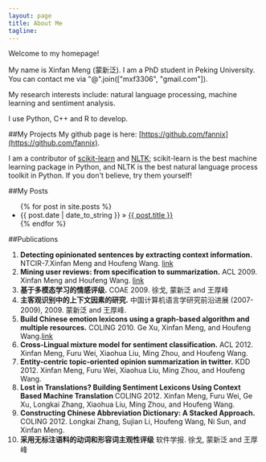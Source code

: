 ```yaml
---
layout: page
title: About Me
tagline: 
---
```

Welcome to my homepage!

My name is Xinfan Meng (蒙新泛). I am a PhD student in Peking University. You can contact me via "@".join(["mxf3306", "gmail.com"]).

My research interests include: natural language processing, machine learning and sentiment analysis.

I use Python, C++ and R to develop.

##My Projects
My github page is here: [https://github.com/fannix](https://github.com/fannix).

I am a contributor of [scikit-learn](http://scikit-learn.org/stable/) and [NLTK](http://nltk.org/);
scikit-learn is the best machine learning package in Python,
and NLTK is the best natural language process toolkit in Python.
If you don't believe, try them yourself!



##My Posts
<ul class="posts">
  {% for post in site.posts %}
    <li><span>{{ post.date | date_to_string }}</span> &raquo; <a href="{{ BASE_PATH }}{{ post.url }}">{{ post.title }}</a></li>
  {% endfor %}
</ul>

##Publications

<ol>
<li><b>Detecting opinionated sentences by extracting context information.</b>  NTCIR-7.Xinfan Meng and Houfeng Wang. <a href="http://research.nii.ac.jp/ntcir/workshop/OnlineProceedings7/pdf/NTCIR7/C2/MOAT/12-NTCIR7-MOAT-MengX.pdf">link </a> </li>

<li><b>Mining user reviews: from specification to summarization.</b> ACL 2009. Xinfan Meng and Houfeng Wang. <a href="http://aclweb.org/anthology-new/P/P09/P09-2045.pdf">link </a></li>

<li><b>基于多模态学习的情感评级.</b> COAE 2009. 徐戈, 蒙新泛 and 王厚峰</li>
<li><b>主客观识别中的上下文因素的研究.</b> 中国计算机语言学研究前沿进展 (2007-2009), 2009. 蒙新泛 and 王厚峰. </li>

<li><b>Build Chinese emotion lexicons using a graph-based algorithm and multiple resources.</b> COLING 2010. Ge Xu, Xinfan Meng, and Houfeng Wang.<a href="http://aclweb.org/anthology-new/C/C10/C10-1136.pdf">link </a></li>

<li> <b>Cross-Lingual mixture model for sentiment classification.</b> ACL 2012. Xinfan Meng, Furu Wei, Xiaohua Liu, Ming Zhou, and Houfeng Wang.</li>

<li><b>Entity-centric topic-oriented opinion summarization in twitter.</b> KDD 2012. Xinfan Meng, Furu Wei, Xiaohua Liu, Ming Zhou, and Houfeng Wang. </li>

<li><b> Lost in Translations? Building Sentiment Lexicons Using Context Based Machine Translation </b> COLING 2012. Xinfan Meng, Furu Wei, Ge Xu, Longkai Zhang, Xiaohua Liu, Ming Zhou, and Houfeng Wang. </li>

<li><b>Constructing Chinese Abbreviation Dictionary: A Stacked Approach.</b> COLING 2012. Longkai Zhang, Sujian Li, Houfeng Wang, Ni Sun, and Xinfan Meng. </li>

<li><b> 采用无标注语料的动词和形容词主观性评级</b> 软件学报. 徐戈, 蒙新泛 and 王厚峰</li>
</ol>
